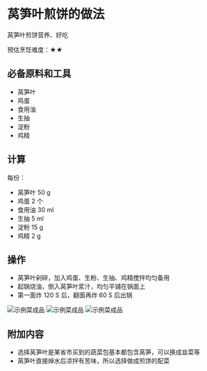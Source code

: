 # 莴笋叶煎饼的做法

莴笋叶煎饼营养、好吃

预估烹饪难度：★★

## 必备原料和工具

* 莴笋叶
* 鸡蛋
* 食用油
* 生抽
* 淀粉
* 鸡精

## 计算

每份：

* 莴笋叶 50 g
* 鸡蛋 2 个
* 食用油 30 ml
* 生抽 5 ml
* 淀粉 15 g
* 鸡精 2 g

## 操作

* 莴笋叶剁碎，加入鸡蛋、生粉、生抽、鸡精搅拌均匀备用
* 起锅烧油，倒入莴笋叶浆汁，均匀平铺在锅面上
* 第一面炸 120 S 后，翻面再炸 60 S 后出锅

![示例菜成品](./1.jpeg)
![示例菜成品](./2.jpeg)
![示例菜成品](./3.jpeg)

## 附加内容

* 选择莴笋叶是某省市买到的蔬菜包基本都包含莴笋，可以换成韭菜等
* 莴笋叶直接焯水后凉拌有苦味，所以选择做成煎饼的配菜